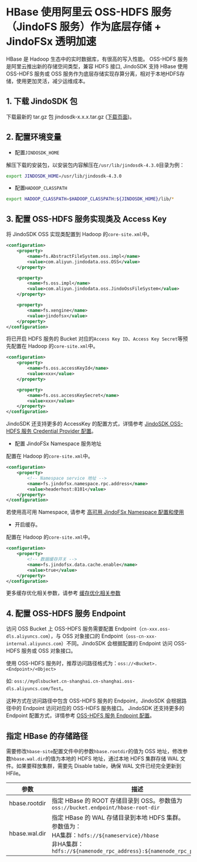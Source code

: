 # HBase 使用阿里云 OSS-HDFS 服务（JindoFS 服务）作为底层存储 + JindoFSx 透明加速
HBase 是 Hadoop 生态中的实时数据库，有很高的写入性能。 OSS-HDFS 服务是阿里云推出新的存储空间类型，兼容 HDFS 接口, JindoSDK 支持 HBase 使用 OSS-HDFS 服务或 OSS 服务作为底层存储实现存算分离，相对于本地HDFS存储，使用更加灵活，减少运维成本。

## 1. 下载 JindoSDK 包
下载最新的 tar.gz 包 jindosdk-x.x.x.tar.gz ([下载页面](/docs/user/4.x/jindodata_download.md))。

## 2. 配置环境变量
* 配置`JINDOSDK_HOME`

解压下载的安装包，以安装包内容解压在`/usr/lib/jindosdk-4.3.0`目录为例：
```bash
export JINDOSDK_HOME=/usr/lib/jindosdk-4.3.0
```
* 配置`HADOOP_CLASSPATH`

```bash
export HADOOP_CLASSPATH=$HADOOP_CLASSPATH:${JINDOSDK_HOME}/lib/*
```

## 3. 配置 OSS-HDFS 服务实现类及 Access Key

将 JindoSDK OSS 实现类配置到 Hadoop 的`core-site.xml`中。

```xml
<configuration>
    <property>
        <name>fs.AbstractFileSystem.oss.impl</name>
        <value>com.aliyun.jindodata.oss.OSS</value>
    </property>

    <property>
        <name>fs.oss.impl</name>
        <value>com.aliyun.jindodata.oss.JindoOssFileSystem</value>
    </property>

    <property>
        <name>fs.xengine</name>
        <value>jindofsx</value>
    </property>
</configuration>
```
将已开启 HDFS 服务的 Bucket 对应的`Access Key ID`、`Access Key Secret`等预先配置在 Hadoop 的`core-site.xml`中。
```xml
<configuration>
    <property>
        <name>fs.oss.accessKeyId</name>
        <value>xxx</value>
    </property>

    <property>
        <name>fs.oss.accessKeySecret</name>
        <value>xxx</value>
    </property>
</configuration>
```
JindoSDK 还支持更多的 AccessKey 的配置方式，详情参考 [JindoSDK OSS-HDFS 服务 Credential Provider 配置](/docs/user/4.x/4.3.0/jindofs/security/jindosdk_credential_provider_dls.md)。

* 配置 JindoFSx Namespace 服务地址

配置在 Hadoop 的`core-site.xml`中。
```xml
<configuration>
    <property>
        <!-- Namespace service 地址 -->
        <name>fs.jindofsx.namespace.rpc.address</name>
        <value>headerhost:8101</value>
    </property>
</configuration>
```
若使用高可用 Namespace, 请参考 [高可用 JindoFSx Namespace 配置和使用](/docs/user/4.x/4.3.0/jindofsx/deploy/deploy_raft_ns.md)

* 开启缓存。

配置在 Hadoop 的`core-site.xml`中。
```xml
<configuration>
    <property>
        <!-- 数据缓存开关 -->
        <name>fs.jindofsx.data.cache.enable</name>
        <value>true</value>
    </property>
</configuration>
```
更多缓存优化相关参数，请参考 [缓存优化相关参数](../configuration/jindosdk_configuration_list.md)

## 4. 配置 OSS-HDFS 服务 Endpoint
访问 OSS Bucket 上 OSS-HDFS 服务需要配置 Endpoint（`cn-xxx.oss-dls.aliyuncs.com`），与 OSS 对象接口的 Endpoint（`oss-cn-xxx-internal.aliyuncs.com`）不同。JindoSDK 会根据配置的 Endpoint 访问 OSS-HDFS 服务或 OSS 对象接口。

使用 OSS-HDFS 服务时，推荐访问路径格式为：`oss://<Bucket>.<Endpoint>/<Object>`

如: `oss://mydlsbucket.cn-shanghai.cn-shanghai.oss-dls.aliyuncs.com/Test`。

这种方式在访问路径中包含 OSS-HDFS 服务的 Endpoint，JindoSDK 会根据路径中的 Endpoint 访问对应的 OSS-HDFS 服务接口。 JindoSDK 还支持更多的 Endpoint 配置方式，详情参考 [OSS-HDFS 服务 Endpoint 配置](/docs/user/4.x/4.3.0/jindofs/configuration/jindosdk_endpoint_configuration.md)。

## 指定 HBase 的存储路径
需要修改`hbase-site`配置文件中的参数`hbase.rootdir`的值为 OSS 地址，修改参数`hbase.wal.dir`的值为本地的 HDFS 地址，通过本地 HDFS 集群存储 WAL 文件。如果要释放集群，需要先 Disable table，确保 WAL 文件已经完全更新到 HFile。

| 参数 | 描述 |
| --- | --- |
| hbase.rootdir | 指定 HBase 的 ROOT 存储目录到 OSS。参数值为`oss://bucket.endpoint/hbase-root-dir`|
| hbase.wal.dir | 指定 HBase 的 WAL 存储目录到本地 HDFS 集群。</br>  参数值为：</br>  HA集群：`hdfs://${nameservice}/hbase`</br>  非HA集群：`hdfs://${namenode_rpc_address}:${namenode_rpc_port}/hbase` |
